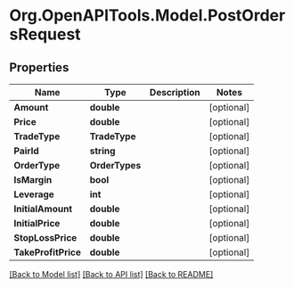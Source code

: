 # Org.OpenAPITools.Model.PostOrdersRequest
## Properties

Name | Type | Description | Notes
------------ | ------------- | ------------- | -------------
**Amount** | **double** |  | [optional] 
**Price** | **double** |  | [optional] 
**TradeType** | **TradeType** |  | [optional] 
**PairId** | **string** |  | [optional] 
**OrderType** | **OrderTypes** |  | [optional] 
**IsMargin** | **bool** |  | [optional] 
**Leverage** | **int** |  | [optional] 
**InitialAmount** | **double** |  | [optional] 
**InitialPrice** | **double** |  | [optional] 
**StopLossPrice** | **double** |  | [optional] 
**TakeProfitPrice** | **double** |  | [optional] 

[[Back to Model list]](../README.md#documentation-for-models) [[Back to API list]](../README.md#documentation-for-api-endpoints) [[Back to README]](../README.md)

